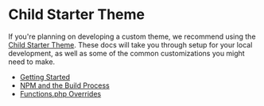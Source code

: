 # Child Starter Theme

If you're planning on developing a custom theme, we recommend using the [Child Starter Theme](https://github.com/understrap/understrap-child). These docs will take you through setup for your local development, as well as some of the common customizations you might need to make.

* [Getting Started](understrap-child/getting-started)
* [NPM and the Build Process](understrap-child/npm.md)
* [Functions.php Overrides](understrap-child/functions.md)